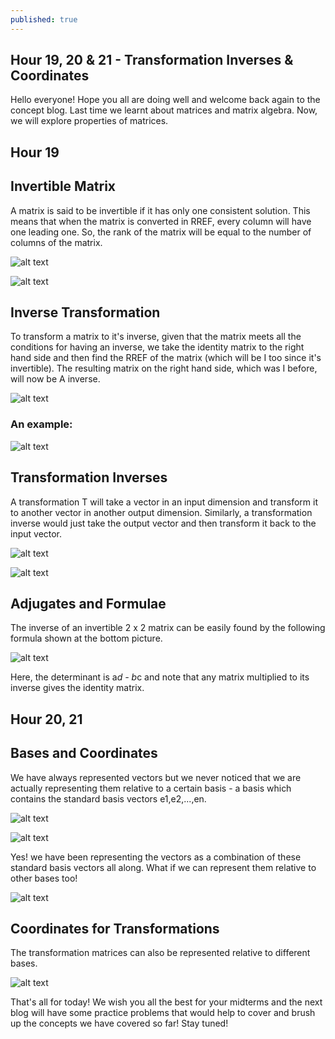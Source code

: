 ```yaml
---
published: true
---
```

## Hour 19, 20 & 21 - Transformation Inverses & Coordinates

Hello everyone! Hope you all are doing well and welcome back again to the concept blog. Last time we learnt about matrices and matrix algebra. Now, we will explore properties of matrices.

## Hour 19

## Invertible Matrix

A matrix is said to be invertible if it has only one consistent solution. This means that when the matrix is converted in RREF, every column will have one leading one. So, the rank of the matrix will be equal to the number of columns of the matrix.

![alt text](https://github.com/nilu-24/nilu-24.github.io/blob/master/_posts/hour%2019-2.jpg?raw=true)

![alt text](https://github.com/nilu-24/nilu-24.github.io/blob/master/_posts/hour%2019-3.jpg?raw=true)

## Inverse Transformation

To transform a matrix to it's inverse, given that the matrix meets all the conditions for having an inverse, we take the identity matrix to the right hand side and then find the RREF of the matrix (which will be I too since it's invertible). The resulting matrix on the right hand side, which was I before, will now be A inverse.

![alt text](https://github.com/nilu-24/nilu-24.github.io/blob/master/_posts/hour%2019-4.jpg?raw=true)

### **An example:**

![alt text](https://github.com/nilu-24/nilu-24.github.io/blob/master/_posts/hour%2019-5.jpg?raw=true)

## Transformation Inverses

A transformation T will take a vector in an input dimension and transform it to another vector in another output dimension. Similarly, a transformation inverse would just take the output vector and then transform it back to the input vector.

![alt text](https://github.com/nilu-24/nilu-24.github.io/blob/master/_posts/hour%2019-6.jpg?raw=true)

![alt text](https://github.com/nilu-24/nilu-24.github.io/blob/master/_posts/hour%2019-7.jpg?raw=true)

## Adjugates and Formulae

The inverse of an invertible 2 x 2 matrix can be easily found by the following formula shown at the bottom picture.

![alt text](https://github.com/nilu-24/nilu-24.github.io/blob/master/_posts/hour%2019-8.jpg?raw=true)

Here, the determinant is a*d - b*c and note that any matrix multiplied to its inverse gives the identity matrix.

## Hour 20, 21

## Bases and Coordinates

We have always represented vectors but we never noticed that we are actually representing them relative to a certain basis - a basis which contains the standard basis vectors e1,e2,...,en.

![alt text](https://github.com/nilu-24/nilu-24.github.io/blob/master/_posts/20-21.001.jpeg?raw=true)

![alt text](https://github.com/nilu-24/nilu-24.github.io/blob/master/_posts/20-21.002.jpeg?raw=true)

Yes! we have been representing the vectors as a combination of these standard basis vectors all along. What if we can represent them relative to other bases too!

![alt text](https://github.com/nilu-24/nilu-24.github.io/blob/master/_posts/20-21.003.jpeg?raw=true)


## Coordinates for Transformations

The transformation matrices can also be represented relative to different bases.

![alt text](https://github.com/nilu-24/nilu-24.github.io/blob/master/_posts/20-21.004.jpeg?raw=true)

That's all for today! We wish you all the best for your midterms and the next blog will have some practice problems that would help to cover and brush up the concepts we have covered so far! Stay tuned!
